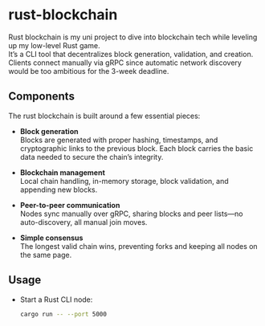 # rust-blockchain

Rust blockchain is my uni project to dive into blockchain tech while leveling up my low-level Rust game.  
It’s a CLI tool that decentralizes block generation, validation, and creation. Clients connect manually via gRPC since automatic network discovery would be too ambitious for the 3-week deadline.

## Components

The rust blockchain is built around a few essential pieces:

- **Block generation**  
  Blocks are generated with proper hashing, timestamps, and cryptographic links to the previous block. Each block carries the basic data needed to secure the chain’s integrity.

- **Blockchain management**  
  Local chain handling, in-memory storage, block validation, and appending new blocks.

- **Peer-to-peer communication**  
  Nodes sync manually over gRPC, sharing blocks and peer lists—no auto-discovery, all manual join moves.

- **Simple consensus**  
  The longest valid chain wins, preventing forks and keeping all nodes on the same page.

## Usage

- Start a Rust CLI node:  
  ```bash
  cargo run -- --port 5000
